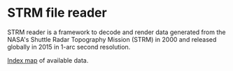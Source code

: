 # STRM file reader
STRM reader is a framework to decode and render data generated from the NASA's Shuttle Radar Topography Mission (STRM) in 2000 and released globally in 2015 in 1-arc second resolution.

[Index map](https://www2.jpl.nasa.gov/srtm/images/SRTM_2-24-2016.gif) of available data.
